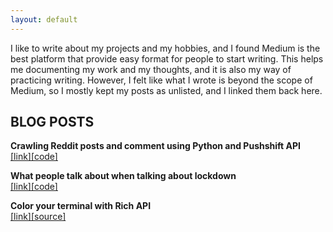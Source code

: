 ```yaml
---
layout: default
---
```


I like to write about my projects and my hobbies, and I found Medium is the best platform that provide easy format for people to start writing. This helps me documenting my work and my thoughts, and it is also my way of practicing writing. However, I felt like what I wrote is beyond the scope of Medium, so I mostly kept my posts as unlisted, and I linked them back here.

## BLOG POSTS

**Crawling Reddit posts and comment using Python and Pushshift API** <br />
[\[link\]](https://medium.com/@hle5_28535/crawling-reddit-posts-and-comment-using-python-and-pushshift-api-cb4079de1bb)[\[code\]](https://github.com/hvrlxy/insomnia_analysis/tree/main/code/crawl)

**What people talk about when talking about lockdown** <br />
[\[link\]](https://medium.com/@hle5_28535/what-do-people-most-concern-during-lockdown-a97c56761f87)[\[code\]](https://github.com/hvrlxy/lockdown_stress)

**Color your terminal with Rich API** <br />
[\[link\]](https://medium.com/@hle5_28535/color-your-terminal-with-rich-api-b2c9cf6a7b88)[\[source\]](https://rich.readthedocs.io/en/latest/index.html)